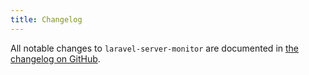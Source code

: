```yaml
---
title: Changelog
---
```


All notable changes to `laravel-server-monitor` are documented in [the changelog on GitHub](https://github.com/spatie/laravel-server-monitor/blob/master/CHANGELOG.md).
